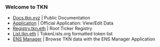 ### Welcome to TKN 

- [Docs.tkn.xyz](https://docs.tkn.xyz) | Public Documentation
- [Application](https://tkn.xyz) | Official Application: View/Edit Data
- [Registry.tkn.eth](https://registry.tkn.eth.limo) | Root Ticker Registry
- [List.tkn.eth](https://list.tkn.eth.limo) | TokenLists.org formatted token list
- [ENS Manager](https://app.ens.domains/tkn.eth?tab=subnames) | Browse TKN data with the ENS Manager Application
